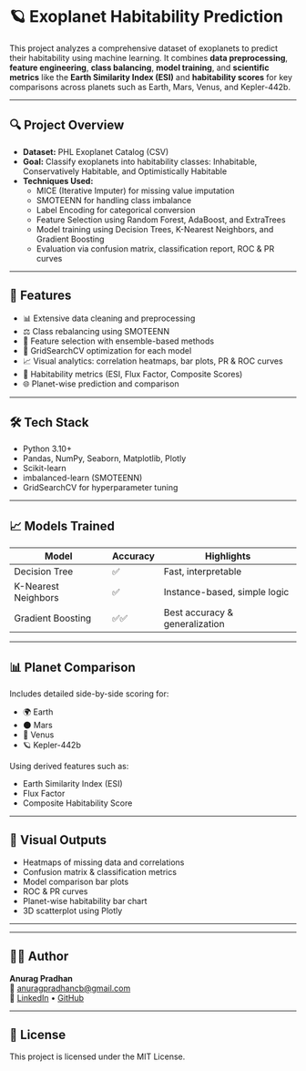 
# 🪐 Exoplanet Habitability Prediction

This project analyzes a comprehensive dataset of exoplanets to predict their habitability using machine learning. It combines **data preprocessing**, **feature engineering**, **class balancing**, **model training**, and **scientific metrics** like the **Earth Similarity Index (ESI)** and **habitability scores** for key comparisons across planets such as Earth, Mars, Venus, and Kepler-442b.

---

## 🔍 Project Overview

- **Dataset:** PHL Exoplanet Catalog (CSV)
- **Goal:** Classify exoplanets into habitability classes: Inhabitable, Conservatively Habitable, and Optimistically Habitable
- **Techniques Used:**
  - MICE (Iterative Imputer) for missing value imputation
  - SMOTEENN for handling class imbalance
  - Label Encoding for categorical conversion
  - Feature Selection using Random Forest, AdaBoost, and ExtraTrees
  - Model training using Decision Trees, K-Nearest Neighbors, and Gradient Boosting
  - Evaluation via confusion matrix, classification report, ROC & PR curves

---

## 🚀 Features

- 📊 Extensive data cleaning and preprocessing
- ⚖️ Class rebalancing using SMOTEENN
- 🔬 Feature selection with ensemble-based methods
- 🤖 GridSearchCV optimization for each model
- 📈 Visual analytics: correlation heatmaps, bar plots, PR & ROC curves
- 🧪 Habitability metrics (ESI, Flux Factor, Composite Scores)
- 🌐 Planet-wise prediction and comparison

---

## 🛠️ Tech Stack

- Python 3.10+
- Pandas, NumPy, Seaborn, Matplotlib, Plotly
- Scikit-learn
- imbalanced-learn (SMOTEENN)
- GridSearchCV for hyperparameter tuning

---

## 📈 Models Trained

| Model              | Accuracy | Highlights                         |
|-------------------|----------|------------------------------------|
| Decision Tree      | ✅       | Fast, interpretable                |
| K-Nearest Neighbors| ✅       | Instance-based, simple logic       |
| Gradient Boosting  | ✅✅     | Best accuracy & generalization     |

---

## 📊 Planet Comparison

Includes detailed side-by-side scoring for:
- 🌍 Earth
- 🌑 Mars
- 🌋 Venus
- 🪐 Kepler-442b

Using derived features such as:
- Earth Similarity Index (ESI)
- Flux Factor
- Composite Habitability Score

---

## 📌 Visual Outputs

- Heatmaps of missing data and correlations
- Confusion matrix & classification metrics
- Model comparison bar plots
- ROC & PR curves
- Planet-wise habitability bar chart
- 3D scatterplot using Plotly

---

---

## 🙋‍♂️ Author

**Anurag Pradhan**  
📧 [anuragpradhancb@gmail.com](mailto:anuragpradhancb@gmail.com)  
🔗 [LinkedIn](https://linkedin.com/in/anurag-pradhan-0340bb288) • [GitHub](https://github.com/anurag965)

---

## 📄 License

This project is licensed under the MIT License.

